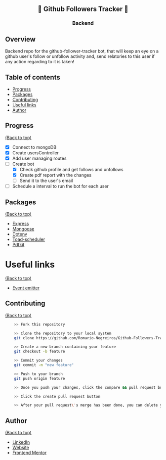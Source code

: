 <div align="center">
  <h2>👀 Github Followers Tracker 👀</h2>
  <h3>Backend</h3>
</div>

## Overview

Backend repo for the github-follower-tracker bot, that will keep an eye on
a github user's follow or unfollow activity and, send relatories to this user
if any action regarding to it is taken!

## Table of contents

- [Progress](#progress)
- [Packages](#packages)
- [Contributing](#contributing)
- [Useful links](#useful-links)
- [Author](#author)

## Progress

[(Back to top)](#table-of-contents)

- [x] Connect to mongoDB
- [x] Create usersController
- [x] Add user managing routes
- [ ] Create bot
  - [x] Check github profile and get follows and unfollows
  - [x] Create pdf report with the changes
  - [ ] Send it to the user's email
- [ ] Schedule a interval to run the bot for each user

## Packages

[(Back to top)](#table-of-contents)

- [Express](https://expressjs.com)
- [Mongoose](https://mongoosejs.com)
- [Dotenv](https://www.npmjs.com/package/dotenv)
- [Toad-scheduler](https://github.com/kibertoad/toad-scheduler)
- [Pdfkit](https://pdfkit.org)

# Useful links

[(Back to top)](#table-of-contents)

- [Event emitter](https://nodejs.org/api/events.html#events)

## Contributing

[(Back to top)](#table-of-contents)

```bash
    >> Fork this repository

    >> Clone the repository to your local system
    git clone https://github.com/Romario-Negreiros/Github-Followers-Tracker-Backend.git

    >> Create a new branch containing your feature
    git checkout -b feature

    >> Commit your changes
    git commit -m "new feature"

    >> Push to your branch
    git push origin feature

    >> Once you push your changes, click the compare && pull request button in your github

    >> Click the create pull request button

    >> After your pull request\'s merge has been done, you can delete your branch
```

## Author

[(Back to top)](#table-of-contents)

- [LinkedIn](https://www.linkedin.com/in/romario-negreiros-8591b6214)
- [Website](https://romario-negreiros.github.io/Romario-frontend/)
- [Frontend Mentor](https://www.frontendmentor.io/profile/Romario-Negreiros)
